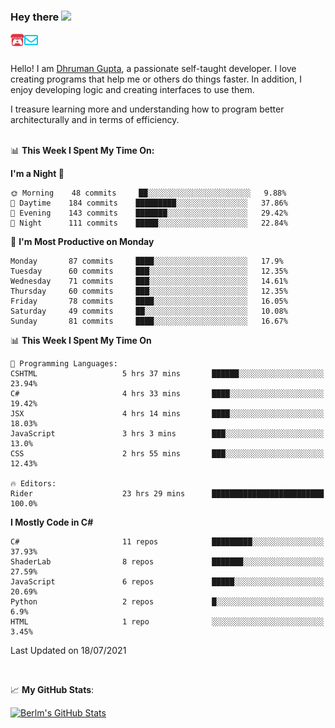 ### Hey there <img src="https://media.giphy.com/media/hvRJCLFzcasrR4ia7z/giphy.gif" width="25px">

<a href="https://itch.io/profile/berlm">
  <img align="left" alt="Berlm's Itch" width="22px" src="/assets/itch-io.svg" />
</a>
<a href="mailto:ceo@berlm.me">
  <img align="left" alt="Email Berlm" width="22px" src="/assets/envelope.svg" />
</a>

<br />  
<br />  
  
Hello! I am [Dhruman Gupta](https://berlm.me/), a passionate self-taught developer. I love creating programs that help me or others do things faster. In addition, I enjoy developing logic and creating interfaces to use them.  

I treasure learning more and understanding how to program better architecturally and in terms of efficiency.  
<br />

📊 **This Week I Spent My Time On:**  
<!--START_SECTION:waka-->
**I'm a Night 🦉** 

```text
🌞 Morning    48 commits     ██░░░░░░░░░░░░░░░░░░░░░░░   9.88% 
🌆 Daytime    184 commits    █████████░░░░░░░░░░░░░░░░   37.86% 
🌃 Evening    143 commits    ███████░░░░░░░░░░░░░░░░░░   29.42% 
🌙 Night      111 commits    █████░░░░░░░░░░░░░░░░░░░░   22.84%

```
📅 **I'm Most Productive on Monday** 

```text
Monday       87 commits     ████░░░░░░░░░░░░░░░░░░░░░   17.9% 
Tuesday      60 commits     ███░░░░░░░░░░░░░░░░░░░░░░   12.35% 
Wednesday    71 commits     ███░░░░░░░░░░░░░░░░░░░░░░   14.61% 
Thursday     60 commits     ███░░░░░░░░░░░░░░░░░░░░░░   12.35% 
Friday       78 commits     ████░░░░░░░░░░░░░░░░░░░░░   16.05% 
Saturday     49 commits     ██░░░░░░░░░░░░░░░░░░░░░░░   10.08% 
Sunday       81 commits     ████░░░░░░░░░░░░░░░░░░░░░   16.67%

```


📊 **This Week I Spent My Time On** 

```text
💬 Programming Languages: 
CSHTML                   5 hrs 37 mins       ██████░░░░░░░░░░░░░░░░░░░   23.94% 
C#                       4 hrs 33 mins       ████░░░░░░░░░░░░░░░░░░░░░   19.42% 
JSX                      4 hrs 14 mins       ████░░░░░░░░░░░░░░░░░░░░░   18.03% 
JavaScript               3 hrs 3 mins        ███░░░░░░░░░░░░░░░░░░░░░░   13.0% 
CSS                      2 hrs 55 mins       ███░░░░░░░░░░░░░░░░░░░░░░   12.43%

🔥 Editors: 
Rider                    23 hrs 29 mins      █████████████████████████   100.0%

```

**I Mostly Code in C#** 

```text
C#                       11 repos            █████████░░░░░░░░░░░░░░░░   37.93% 
ShaderLab                8 repos             ███████░░░░░░░░░░░░░░░░░░   27.59% 
JavaScript               6 repos             █████░░░░░░░░░░░░░░░░░░░░   20.69% 
Python                   2 repos             █░░░░░░░░░░░░░░░░░░░░░░░░   6.9% 
HTML                     1 repo              ░░░░░░░░░░░░░░░░░░░░░░░░░   3.45%

```



 Last Updated on 18/07/2021
<!--END_SECTION:waka-->
<br />  

📈 **My GitHub Stats**:  

[![Berlm's GitHub Stats](https://github-readme-stats.vercel.app/api?username=dhrumangupta&theme=gotham&show_icons=true&count_private=true)](https://berlm.me)

